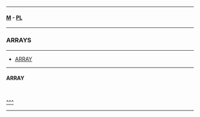 
---

#### [M](https://github.com/ttltrk/TTT/blob/master/menu.md) - [PL](https://github.com/ttltrk/TTT/blob/master/PL/PL.md)

---

### ARRAYS

---

* [ARRAY](#ARRAY)

---

#### ARRAY

```

```

```pl

```

[^^^](#WEB)

---
